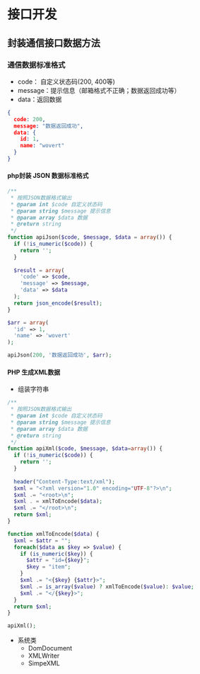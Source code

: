 # 接口开发

## 封装通信接口数据方法

### 通信数据标准格式

- code： 自定义状态码(200, 400等)
- message：提示信息（邮箱格式不正确；数据返回成功等）
- data：返回数据

```json
{
  code: 200,
  message: "数据返回成功",
  data: {
    id: 1,
    name: "wovert"
  }
}
```


#### php封装 JSON 数据标准格式

```php
/**
 * 按照JSON数据格式输出
 * @param int $code 自定义状态码
 * @param string $message 提示信息
 * @param array $data 数据
 * @return string
 */
function apiJson($code, $message, $data = array()) {
  if (!is_numeric($code)) {
    return '';
  }
  
  $result = array(
    'code' => $code,
    'message' => $message,
    'data' => $data
  );
  return json_encode($result);
}

$arr = array(
  'id' => 1,
  'name' => 'wovert'
);

apiJson(200, '数据返回成功', $arr);
```

#### PHP 生成XML数据

- 组装字符串

```php
/**
 * 按照JSON数据格式输出
 * @param int $code 自定义状态码
 * @param string $message 提示信息
 * @param array $data 数据
 * @return string
 */
function apiXml($code, $message, $data=array()) { 
  if (!is_numeric($code)) {
    return '';
  }
  
  header("Content-Type:text/xml");
  $xml = "<?xml version="1.0" encoding="UTF-8"?>\n";
  $xml .= "<root>\n";
  $xml . = xmlToEncode($data);
  $xml .= "</root>\n";  
  return $xml;
}

function xmlToEncode($data) {
  $xml = $attr = "";
  foreach($data as $key => $value) {
    if (is_numeric($key)) {
      $attr = "id={$key}";
      $key = "item";
    }
    $xml .= "<{$key} {$attr}>";
    $xml .= is_array($value) ? xmlToEncode($value): $value;
    $xml .= "</{$key}>";
  }
  return $xml;
}

apiXml();
```

- 系统类
  - DomDocument
  - XMLWriter
  - SimpeXML


